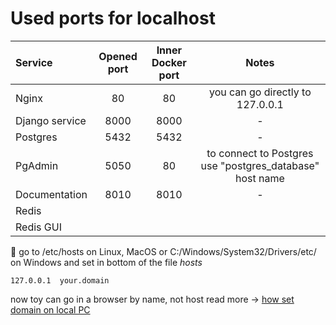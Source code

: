# Used ports for localhost

| Service        | Opened port  | Inner Docker port  |                           Notes                           |
|:---------------|:------------:|:------------------:|:---------------------------------------------------------:|
| Nginx          |      80      |         80         |             you can go directly to 127.0.0.1              |
| Django service |     8000     |        8000        |                             -                             |
| Postgres       |     5432     |        5432        |                             -                             |
| PgAdmin        |     5050     |         80         | to connect to Postgres use "postgres_database" host name  |
| Documentation  |     8010     |        8010        |                             -                             |
| Redis          |              |                    |                                                           |
| Redis GUI      |              |                    |                                                           |


:memo: go to /etc/hosts on Linux, MacOS or C:/Windows/System32/Drivers/etc/ on Windows 
and set in bottom of the file *hosts*
```
127.0.0.1  your.domain
```

now toy can go in a browser by name, not host
read more -> [how set domain on local PC](https://hostiq.ua/wiki/ukr/hosts/) 

